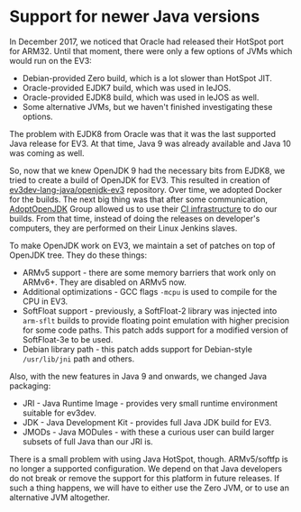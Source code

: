 # Support for newer Java versions

In December 2017, we noticed that Oracle had released their HotSpot port
for ARM32. Until that moment, there were only a few options of JVMs
which would run on the EV3:
* Debian-provided Zero build, which is a lot slower than HotSpot JIT.
* Oracle-provided EJDK7 build, which was used in leJOS.
* Oracle-provided EJDK8 build, which was used in leJOS as well.
* Some alternative JVMs, but we haven't finished investigating these options.

The problem with EJDK8 from Oracle was that it was the last supported
Java release for EV3. At that time, Java 9 was already available and
Java 10 was coming as well.

So, now that we knew OpenJDK 9 had the necessary bits from EJDK8, we
tried to create a build of OpenJDK for EV3. This resulted in creation
of [ev3dev-lang-java/openjdk-ev3][1] repository.
Over time, we adopted Docker for the builds. The next big thing was
that after some communication, [AdoptOpenJDK][2] Group
allowed us to use their [CI infrastructure][2] to do our builds. From that time,
instead of doing the releases on developer's computers, they are performed
on their Linux Jenkins slaves.

To make OpenJDK work on EV3, we maintain a set of patches on top of
OpenJDK tree. They do these things:
* ARMv5 support - there are some memory barriers that work only on ARMv6+. They are disabled on ARMv5 now.
* Additional optimizations - GCC flags `-mcpu` is used to compile for the CPU in EV3.
* SoftFloat support - previously, a SoftFloat-2 library was injected into `arm-sflt` builds
  to provide floating point emulation with higher precision for some code paths. This patch
  adds support for a modified version of SoftFloat-3e to be used.
* Debian library path - this patch adds support for Debian-style `/usr/lib/jni` path and others.

Also, with the new features in Java 9 and onwards, we changed Java packaging:
* JRI - Java Runtime Image - provides very small runtime environment suitable for ev3dev.
* JDK - Java Development Kit - provides full Java JDK build for EV3.
* JMODs - Java MODules - with these a curious user can build larger
  subsets of full Java than our JRI is.

There is a small problem with using Java HotSpot, though. ARMv5/softfp
is no longer a supported configuration. We depend on that Java developers
do not break or remove the support for this platform in future releases.
If such a thing happens, we will have to either use the Zero JVM, or to
use an alternative JVM altogether.

[1]: https://github.com/ev3dev-lang-java/openjdk-ev3
[2]: https://adoptopenjdk.net/
[3]: https://ci.adoptopenjdk.net/
